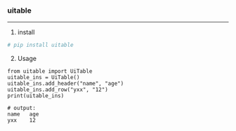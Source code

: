 ### uitable
---
1. install 
```bash
# pip install uitable

```

2. Usage 
```shell 
from uitable import UiTable
uitable_ins = UiTable()
uitable_ins.add_header("name", "age")
uitable_ins.add_row("yxx", "12")
print(uitable_ins)

# output:
name   age    
yxx    12  
```

